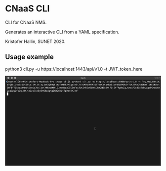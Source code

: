 # CNaaS CLI

CLI for CNaaS NMS.

Generates an interactive CLI from a YAML specification.

Kristofer Hallin, SUNET 2020.


## Usage example

python3 cli.py -u https://localhost:1443/api/v1.0 -t JWT_token_here


![CLI example](cli_animation.gif?raw=true)
